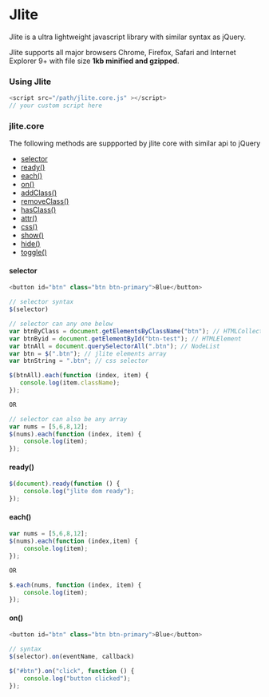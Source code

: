 # Jlite
Jlite is a ultra lightweight javascript library with similar syntax as jQuery. 

Jlite supports all major browsers Chrome, Firefox, Safari and Internet Explorer 9+ with file size **1kb minified and gzipped**.

### Using Jlite
```javascript
<script src="/path/jlite.core.js" ></script>
// your custom script here
```

### jlite.core
The following methods are suppported by jlite core with similar api to jQuery
* [selector](#selector)
* [ready()](#ready)
* [each()](#each)
* [on()](#on)
* [addClass()](#addClass)
* [removeClass()](#removeClass)
* [hasClass()](#hasClass)
* [attr()](#attr)
* [css()](#css)
* [show()](#show)
* [hide()](#hide)
* [toggle()](#toggle)

#### selector
<a name="ready"></a>
```javascript
<button id="btn" class="btn btn-primary">Blue</button>

// selector syntax
$(selector)

// selector can any one below
var btnByClass = document.getElementsByClassName("btn"); // HTMLCollection
var btnByid = document.getElementById("btn-test"); // HTMLElement
var btnAll = document.querySelectorAll(".btn"); // NodeList
var btn = $(".btn"); // jlite elements array
var btnString = ".btn"; // css selector

$(btnAll).each(function (index, item) {
   console.log(item.className);
});

OR 

// selector can also be any array
var nums = [5,6,8,12];
$(nums).each(function (index, item) {
    console.log(item);
});

```

#### ready()
<a name="ready"></a>
```javascript
$(document).ready(function () {
    console.log("jlite dom ready");
});
```

#### each()
<a name="each"></a>
```javascript
var nums = [5,6,8,12];
$(nums).each(function (index,item) {
    console.log(item);
});

OR

$.each(nums, function (index, item) {
    console.log(item);
});
```

#### on()
<a name="on"></a>
```javascript
<button id="btn" class="btn btn-primary">Blue</button>

// syntax
$(selector).on(eventName, callback)

$("#btn").on("click", function () {
    console.log("button clicked");
});

```


